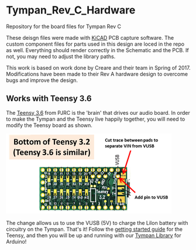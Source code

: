 # Tympan_Rev_C_Hardware
Repository for the board files for Tympan Rev C


These deisgn files were made with [KiCAD](http://kicad-pcb.org/) PCB capture software. The custom component files for parts used in this design are loced in the repo as well. Everything should render correctly in the Schematic and the PCB. If not, you may need to adjust the library paths. 

This work is based on work done by Creare and their team in Spring of 2017. Modifications have been made to their Rev A hardware design to overcome bugs and improve the design. 

## Works with Teensy 3.6
The [Teensy 3.6](https://www.pjrc.com/store/teensy36.html) from PJRC is the 'brain' that drives our audio board. In order to make the Tympan and the Teensy live happily together, you will need to modify the Teensy board as shown.

![Teensy_Mod](images/teensy_mod.png)

The change allows us to use the VUSB (5V) to charge the LiIon battery with circuitry on the Tympan. That's it! Follow the [getting started guide](https://www.pjrc.com/teensy/first_use.html) for the Teensy, and then you will be up and running with our [Tympan Library](https://github.com/Tympan/Tympan_Library) for Arduino!

